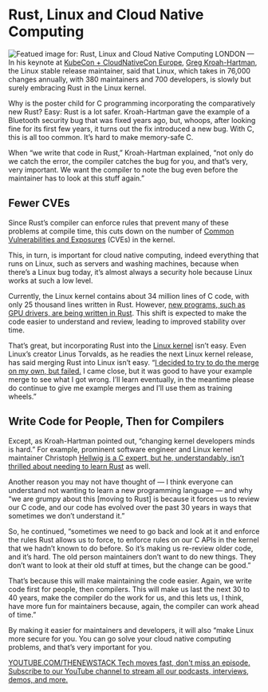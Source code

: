 # Rust, Linux and Cloud Native Computing
![Featued image for: Rust, Linux and Cloud Native Computing](https://cdn.thenewstack.io/media/2025/04/6d6504ec-rust-programming-image-1-1024x584.jpg)
LONDON — In his keynote at [KubeCon + CloudNativeCon Europe](https://thenewstack.io/kubecon-cloudnativecon-eu-2025/), [Greg Kroah-Hartman](https://thenewstack.io/greg-kroah-hartman-lessons-for-developers-from-20-years-of-linux-kernel-work/), the Linux stable release maintainer, said that Linux, which takes in 76,000 changes annually, with 380 maintainers and 700 developers, is slowly but surely embracing Rust in the Linux kernel.

Why is the poster child for C programming incorporating the comparatively new Rust? Easy: Rust is a lot safer. Kroah-Hartman gave the example of a Bluetooth security bug that was fixed years ago, but, whoops, after looking fine for its first few years, it turns out the fix introduced a new bug. With C, this is all too common. It’s hard to make memory-safe C.

When “we write that code in Rust,” Kroah-Hartman explained, “not only do we catch the error, the compiler catches the bug for you, and that’s very, very important. We want the compiler to note the bug even before the maintainer has to look at this stuff again.”

## Fewer CVEs
Since Rust’s compiler can enforce rules that prevent many of these problems at compile time, this cuts down on the number of [Common Vulnerabilities and Exposures](https://thenewstack.io/how-linux-kernel-deals-with-tracking-cve-security-issues/) (CVEs) in the kernel.

This, in turn, is important for cloud native computing, indeed everything that runs on Linux, such as servers and washing machines, because when there’s a Linux bug today, it’s almost always a security hole because Linux works at such a low level.

Currently, the Linux kernel contains about 34 million lines of C code, with only 25 thousand lines written in Rust. However, [new programs, such as GPU drivers, are being written in Rust](https://thenewstack.io/rust-integration-in-linux-kernel-faces-challenges-but-shows-progress/). This shift is expected to make the code easier to understand and review, leading to improved stability over time.

That’s great, but incorporating Rust into the [Linux kernel](https://thenewstack.io/linux-kernel-6-14-enhanced-drivers-security-performance-improvements/) isn’t easy. Even Linux’s creator Linus Torvalds, as he readies the next Linux kernel release, has said merging Rust into Linux isn’t easy. “[I decided to try to do the merge on my own, but failed.](https://lore.kernel.org/lkml/CAHk-=wjpDpK0cd=tBk2t005nrddL0hXRQ+h+iZPHfVsi6qQY+w@mail.gmail.com/) I came close, but it was good to have your example merge to see what I got wrong. I’ll learn eventually, in the meantime please do continue to give me example merges and I’ll use them as training wheels.”

## Write Code for People, Then for Compilers
Except, as Kroah-Hartman pointed out, “changing kernel developers minds is hard.” For example, prominent software engineer and Linux kernel maintainer Christoph [Hellwig is a C expert, but he, understandably, isn’t thrilled about needing to learn Rust](https://www.phoronix.com/news/Torvalds-Override-On-Rust-Code) as well.

Another reason you may not have thought of — I think everyone can understand not wanting to learn a new programming language — and why “we are grumpy about this [moving to Rust] is because it forces us to review our C code, and our code has evolved over the past 30 years in ways that sometimes we don’t understand it.”

So, he continued, “sometimes we need to go back and look at it and enforce the rules Rust allows us to force, to enforce rules on our C APIs in the kernel that we hadn’t known to do before. So it’s making us re-review older code, and it’s hard. The old person maintainers don’t want to do new things. They don’t want to look at their old stuff at times, but the change can be good.”

That’s because this will make maintaining the code easier. Again, we write code first for people, then compilers. This will make us last the next 30 to 40 years, make the compiler do the work for us, and this lets us, I think, have more fun for maintainers because, again, the compiler can work ahead of time.”

By making it easier for maintainers and developers, it will also “make Linux more secure for you. You can go solve your cloud native computing problems, and that’s very important for you.

[
YOUTUBE.COM/THENEWSTACK
Tech moves fast, don't miss an episode. Subscribe to our YouTube
channel to stream all our podcasts, interviews, demos, and more.
](https://youtube.com/thenewstack?sub_confirmation=1)